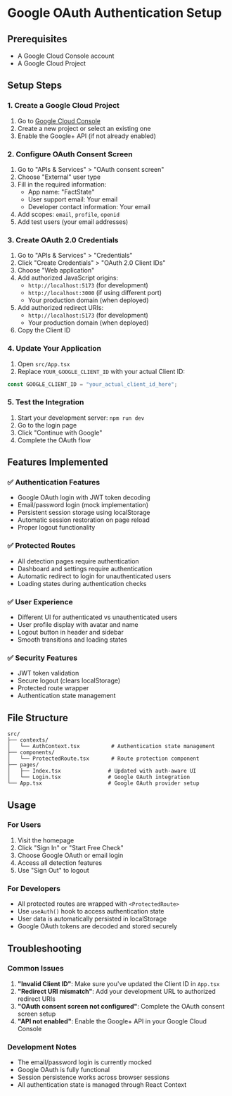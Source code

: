 # Google OAuth Authentication Setup

## Prerequisites
- A Google Cloud Console account
- A Google Cloud Project

## Setup Steps

### 1. Create a Google Cloud Project
1. Go to [Google Cloud Console](https://console.cloud.google.com/)
2. Create a new project or select an existing one
3. Enable the Google+ API (if not already enabled)

### 2. Configure OAuth Consent Screen
1. Go to "APIs & Services" > "OAuth consent screen"
2. Choose "External" user type
3. Fill in the required information:
   - App name: "FactState"
   - User support email: Your email
   - Developer contact information: Your email
4. Add scopes: `email`, `profile`, `openid`
5. Add test users (your email addresses)

### 3. Create OAuth 2.0 Credentials
1. Go to "APIs & Services" > "Credentials"
2. Click "Create Credentials" > "OAuth 2.0 Client IDs"
3. Choose "Web application"
4. Add authorized JavaScript origins:
   - `http://localhost:5173` (for development)
   - `http://localhost:3000` (if using different port)
   - Your production domain (when deployed)
5. Add authorized redirect URIs:
   - `http://localhost:5173` (for development)
   - Your production domain (when deployed)
6. Copy the Client ID

### 4. Update Your Application
1. Open `src/App.tsx`
2. Replace `YOUR_GOOGLE_CLIENT_ID` with your actual Client ID:

```typescript
const GOOGLE_CLIENT_ID = "your_actual_client_id_here";
```

### 5. Test the Integration
1. Start your development server: `npm run dev`
2. Go to the login page
3. Click "Continue with Google"
4. Complete the OAuth flow

## Features Implemented

### ✅ Authentication Features
- Google OAuth login with JWT token decoding
- Email/password login (mock implementation)
- Persistent session storage using localStorage
- Automatic session restoration on page reload
- Proper logout functionality

### ✅ Protected Routes
- All detection pages require authentication
- Dashboard and settings require authentication
- Automatic redirect to login for unauthenticated users
- Loading states during authentication checks

### ✅ User Experience
- Different UI for authenticated vs unauthenticated users
- User profile display with avatar and name
- Logout button in header and sidebar
- Smooth transitions and loading states

### ✅ Security Features
- JWT token validation
- Secure logout (clears localStorage)
- Protected route wrapper
- Authentication state management

## File Structure
```
src/
├── contexts/
│   └── AuthContext.tsx          # Authentication state management
├── components/
│   └── ProtectedRoute.tsx       # Route protection component
├── pages/
│   ├── Index.tsx               # Updated with auth-aware UI
│   └── Login.tsx               # Google OAuth integration
└── App.tsx                     # Google OAuth provider setup
```

## Usage

### For Users
1. Visit the homepage
2. Click "Sign In" or "Start Free Check"
3. Choose Google OAuth or email login
4. Access all detection features
5. Use "Sign Out" to logout

### For Developers
- All protected routes are wrapped with `<ProtectedRoute>`
- Use `useAuth()` hook to access authentication state
- User data is automatically persisted in localStorage
- Google OAuth tokens are decoded and stored securely

## Troubleshooting

### Common Issues
1. **"Invalid Client ID"**: Make sure you've updated the Client ID in `App.tsx`
2. **"Redirect URI mismatch"**: Add your development URL to authorized redirect URIs
3. **"OAuth consent screen not configured"**: Complete the OAuth consent screen setup
4. **"API not enabled"**: Enable the Google+ API in your Google Cloud Console

### Development Notes
- The email/password login is currently mocked
- Google OAuth is fully functional
- Session persistence works across browser sessions
- All authentication state is managed through React Context 